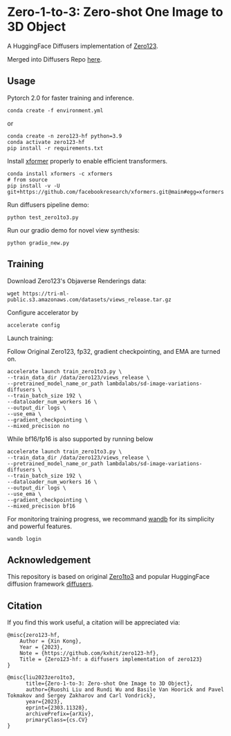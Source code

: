 # Zero-1-to-3: Zero-shot One Image to 3D Object

A HuggingFace Diffusers implementation of [Zero123](https://github.com/cvlab-columbia/zero123).

Merged into Diffusers Repo [here](https://github.com/huggingface/diffusers/blob/main/examples/community/pipeline_zero1to3.py).

##  Usage
Pytorch 2.0 for faster training and inference.
```
conda create -f environment.yml
```
or 
```
conda create -n zero123-hf python=3.9
conda activate zero123-hf
pip install -r requirements.txt
```

Install [xformer](https://github.com/facebookresearch/xformers#installing-xformers) properly to enable efficient transformers.
```commandline
conda install xformers -c xformers
# from source
pip install -v -U git+https://github.com/facebookresearch/xformers.git@main#egg=xformers
```

Run diffusers pipeline demo:
```
python test_zero1to3.py
```

Run our gradio demo for novel view synthesis:

```
python gradio_new.py
```

##  Training
Download Zero123's Objaverse Renderings data:
```commandline
wget https://tri-ml-public.s3.amazonaws.com/datasets/views_release.tar.gz
```

Configure accelerator by
```commandline
accelerate config
```

Launch training:

Follow Original Zero123, fp32, gradient checkpointing, and EMA are turned on.
```commandline
accelerate launch train_zero1to3.py \
--train_data_dir /data/zero123/views_release \
--pretrained_model_name_or_path lambdalabs/sd-image-variations-diffusers \
--train_batch_size 192 \
--dataloader_num_workers 16 \
--output_dir logs \
--use_ema \
--gradient_checkpointing \
--mixed_precision no
```

While bf16/fp16 is also supported by running below
```commandline
accelerate launch train_zero1to3.py \
--train_data_dir /data/zero123/views_release \
--pretrained_model_name_or_path lambdalabs/sd-image-variations-diffusers \
--train_batch_size 192 \
--dataloader_num_workers 16 \
--output_dir logs \
--use_ema \
--gradient_checkpointing \
--mixed_precision bf16
```

For monitoring training progress, we recommand [wandb](https://wandb.ai/site) for its simplicity and powerful features.
```commandline
wandb login
```


##  Acknowledgement
This repository is based on original [Zero1to3](https://github.com/cvlab-columbia/zero123) and popular HuggingFace diffusion framework [diffusers](https://github.com/huggingface/diffusers).


##  Citation
If you find this work useful, a citation will be appreciated via:

```
@misc{zero123-hf,
    Author = {Xin Kong},
    Year = {2023},
    Note = {https://github.com/kxhit/zero123-hf},
    Title = {Zero123-hf: a diffusers implementation of zero123}
}

@misc{liu2023zero1to3,
      title={Zero-1-to-3: Zero-shot One Image to 3D Object}, 
      author={Ruoshi Liu and Rundi Wu and Basile Van Hoorick and Pavel Tokmakov and Sergey Zakharov and Carl Vondrick},
      year={2023},
      eprint={2303.11328},
      archivePrefix={arXiv},
      primaryClass={cs.CV}
}
```
